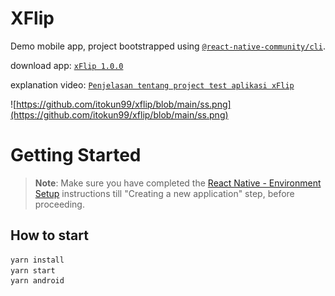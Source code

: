 # XFlip

Demo mobile app, project bootstrapped using [`@react-native-community/cli`](https://github.com/react-native-community/cli).

download app: [`xFlip 1.0.0`](https://drive.google.com/file/d/1CtJqdpbWmarf1Jq9OoRmZhVKAIW-Btkd/view?usp=sharing)

explanation video: [`Penjelasan tentang project test aplikasi xFlip`](https://youtu.be/Y4vOHHaW52c)

![https://github.com/itokun99/xflip/blob/main/ss.png](https://github.com/itokun99/xflip/blob/main/ss.png)

# Getting Started

> **Note**: Make sure you have completed the [React Native - Environment Setup](https://reactnative.dev/docs/environment-setup) instructions till "Creating a new application" step, before proceeding.

## How to start

```bash
yarn install
yarn start
yarn android
```
